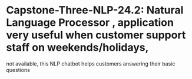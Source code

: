 # Capstone-Three-NLP-24.2: Natural Language Processor , application very useful when customer support staff on weekends/holidays, 
 not available, this NLP chatbot helps customers answering their basic questions
